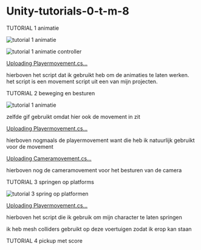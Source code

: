 # Unity-tutorials-0-t-m-8

TUTORIAL 1 animatie

![tutorial 1 animatie](https://github.com/user-attachments/assets/ce7cddc7-d902-422b-8b59-a5589d954a96)

![tutorial 1 animatie controller](https://github.com/user-attachments/assets/e9b82650-7802-4eea-8753-8f6e15b58a33)

[Uploading Playermovement.cs…](https://github.com/Flyboyace/Unity-tutorials-1-t-m-8/blob/main/Playermovement.cs)

hierboven het script dat ik gebruikt heb om de animaties te laten werken. het script is een movement script uit een van mijn projecten.

TUTORIAL 2 beweging en besturen

![tutorial 1 animatie](https://github.com/user-attachments/assets/ce7cddc7-d902-422b-8b59-a5589d954a96)

zelfde gif gebruikt omdat hier ook de movement in zit

[Uploading Playermovement.cs…](https://github.com/Flyboyace/Unity-tutorials-1-t-m-8/blob/main/Playermovement.cs)

hierboven nogmaals de playermovement want die heb ik natuurlijk gebruikt voor de movement

[Uploading Cameramovement.cs…](https://github.com/Flyboyace/Unity-tutorials-1-t-m-8/blob/main/Cameramovement.cs)

hierboven nog de cameramovement voor het besturen van de camera

TUTORIAL 3 springen op platforms

![tutorial 3 spring op platformen](https://github.com/user-attachments/assets/6f08ad3e-adde-4006-a87b-508eb8255c3d)

[Uploading Playermovement.cs…](https://github.com/Flyboyace/Unity-tutorials-1-t-m-8/blob/main/Playermovement.cs)

hierboven het script die ik gebruik om mijn character te laten springen

ik heb mesh colliders gebruikt op deze voertuigen zodat ik erop kan staan

TUTORIAL 4 pickup met score 










